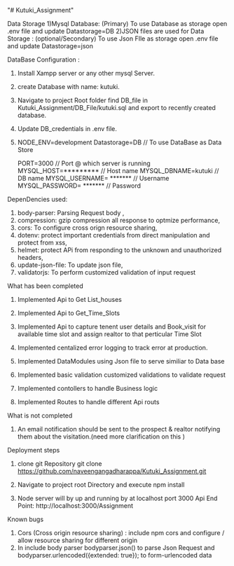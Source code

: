 "# Kutuki_Assignment"

Data Storage
1)Mysql Database: (Primary)
To use Database as storage open .env file and update Datastorage=DB
2)JSON files are used for Data Storage : (optional/Secondary)
To use Json FIle as storage open .env file and update Datastorage=json

DataBase Configuration :

1. Install Xampp server or any other mysql Server.
2. create Database with name: kutuki.
3. Navigate to project Root folder find DB_file in Kutuki_Assignment/DB_File/kutuki.sql and export to recently created database.
4. Update DB_credentials in .env file.
5. NODE_ENV=development
   Datastorage=DB         // To use DataBase as Data Store   

   PORT=3000                  // Port @ which server is running
   MYSQL_HOST=*********       // Host name
   MYSQL_DBNAME=kutuki        // DB name
   MYSQL_USERNAME= *******    // Username
   MYSQL_PASSWORD= *******    // Password
   


DepenDencies used:

1. body-parser: Parsing Request body ,
2. compression: gzip compression all response to optmize performance,
3. cors: To configure cross orign resource sharing,
4. dotenv: protect important credentials from direct manipulation and protect from xss,
5. helmet: protect APi from responding to the unknown and unauthorized headers,
6. update-json-file: To update json file,
7. validatorjs: To perform customized validation of input request

What has been completed

1. Implemented Api to Get List_houses
2. Implemented Api to Get_Time_Slots
3. Implemented Api to capture tenent user details and Book_visit for available time slot and assign realtor to that perticular Time Slot

4. Implemented centalized error logging to track error at production.
5. Implemented DataModules using Json file to serve similiar to Data base
6. Implemented basic validation customized validations to validate request
7. Implemented contollers to handle Business logic
8. Implemented Routes to handle different Api routs

What is not completed

1. An email notification should be sent to the prospect & realtor notifying them about the
   visitation.(need more clarification on this )

Deployment steps

1. clone git Repository
   git clone https://github.com/naveengangadharappa/Kutuki_Assignment.git

2. Navigate to project root Directory and execute
   npm install

3. Node server will by up and running by at localhost port 3000
   Api End Point: http://localhost:3000/Assignment

Known bugs

1. Cors (Cross origin resource sharing) : include npm cors and configure / allow resource sharing for different origin
2. In include body parser bodyparser.json() to parse Json Request and bodyparser.urlencoded({extended: true}); to form-urlencoded data
